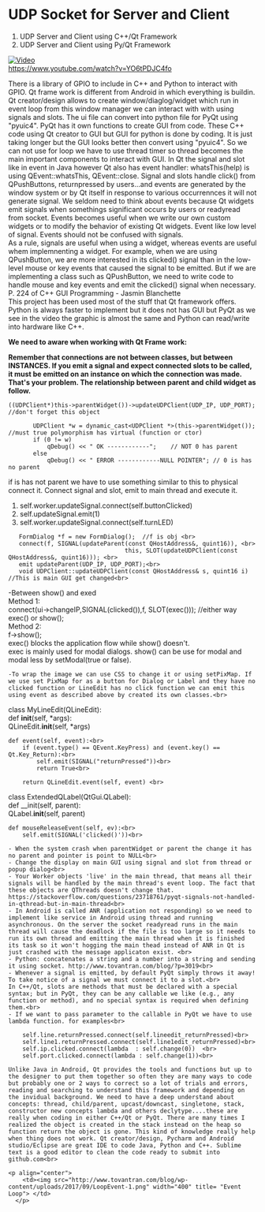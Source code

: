  # UDP Socket for Server and Client 
 
1. UDP Server and Client using C++/Qt Framework
2. UDP Server and Client using Py/Qt Framework

[![Video](http://img.youtube.com/vi/YO6tPDJC4fo/0.jpg)](http://www.youtube.com/watch?v=YO6tPDJC4fo)<br>
https://www.youtube.com/watch?v=YO6tPDJC4fo

There is a library of GPIO to include in C++ and Python to interact with GPIO. Qt frame work is different from Android in which
everything is buildin. Qt creator/design allows to create window/diaglog/widget which run in event loop from this window manager we can interact with with using signals and slots. The ui file can convert into python file for PyQt using "pyuic4". PyQt has it own functions to create GUI from code. These C++ code using Qt creator to GUI but GUI for python is done by coding. It is just taking longer but the GUI looks better then convert using "pyuic4". So we can not use for loop we have to use thread timer so thread becomes the main important components to interact with GUI. 
In Qt the signal and slot like in event in Java however Qt also has event handler: whatsThis(help) is using QEvent::whatsThis, QEvent::close. Signal and slots handle click() from QPushButtons, returnpressed by users...and events are generated by the window system or by Qt itself in response to various occurrennces it will not generate signal. We seldom need to think about events because Qt widgets emit signals when somethings significant occurs by users or readyread from socket. Events becomes useful when we write our own custom widgets or to modify the behavior of existing Qt widgets. Event like low level of signal. Events should not be confused with signals. <br>
As a rule, signals are useful when using a widget, whereas events are useful whem implemnenting a widget. For example, when we are using QPushButton, we are more interested in its clicked() signal than in the low-level mouse or key events that caused the signal to be
emitted. But if we are implementing a class such as QPushButton, we need to write code to handle mouse and key events and emit the clicked() signal when necessary. P. 224 of C++ GUI Programming - Jasmin Blanchette <br>
This project has been used most of the stuff that Qt framework offers. Python is always faster to implement but it does not has GUI but PyQt as we see in the video the graphic is almost the same and Python can read/write into hardware like C++.

__**We need to aware when working with Qt Frame work:**__</p>

__Remember that connections are not between classes, but between INSTANCES. If you emit a signal and expect connected slots to be called, it must be emitted on an instance on which the connection was made. That's your problem. The relationship between parent and child widget as follow.__ <br>
```
((UDPClient*)this->parentWidget())->updateUDPClient(UDP_IP, UDP_PORT); //don't forget this object

       UDPClient *w = dynamic_cast<UDPClient *>(this->parentWidget()); //must true polymorphism has virtual (function or ctor)
       if (0 != w)
           qDebug() << " OK ------------";    // NOT 0 has parent
       else
           qDebug() << " ERROR ------------NULL POINTER"; // 0 is has no parent
 ```          
if is has not parent we have to use something similar to this to physical connect it. Connect signal and slot, emit to main thread and execute it.<br>
1. self.worker.updateSignal.connect(self.buttonClicked) <br>  
2. self.updateSignal.emit(1)<br>
3. self.worker.updateSignal.connect(self.turnLED)<br>
```
   FormDialog *f = new FormDialog();  //f is obj <br>
   connect(f, SIGNAL(updateParent(const QHostAddress&, quint16)), <br>
                                 this, SLOT(updateUDPClient(const QHostAddress&, quint16))); <br>
   emit updateParent(UDP_IP, UDP_PORT);<br>
   void UDPClient::updateUDPClient(const QHostAddress& s, quint16 i)  //This is main GUI get changed<br>
```
-Between show() and exed<br>
Method 1:<br>
    connect(ui->changeIP,SIGNAL(clicked()),f, SLOT(exec())); //either way exec() or show();<br>
Method 2:<br>
    f->show();<br>
exec() blocks the application flow while show() doesn't.<br>
exec is mainly used for modal dialogs. show() can be use for modal and modal less by setModal(true or false).<br>
```
-To wrap the image we can use CSS to change it or using setPixMap. If we use set PixMap for as a button for Dialog or Label and they have no clicked function or LineEdit has no click function we can emit this using event as described above by created its own classes.<br>
```
   class MyLineEdit(QLineEdit):<br>
       def __init__(self, *args):<br>
           QLineEdit.__init__(self, *args)<br>

    def event(self, event):<br>
        if (event.type() == QEvent.KeyPress) and (event.key() == Qt.Key_Return):<br>
            self.emit(SIGNAL("returnPressed"))<br>
            return True<br>

        return QLineEdit.event(self, event) <br>

   class ExtendedQLabel(QtGui.QLabel): <br>
        def __init(self, parent):<br>
           QLabel.__init__(self, parent)<br>

    def mouseReleaseEvent(self, ev):<br>
        self.emit(SIGNAL('clicked()'))<br>
```
- When the system crash when parentWidget or parent the change it has no parent and pointer is point to NULL<br>
- Change the display on main GUI using signal and slot from thread or popup dialog<br>
- Your Worker objects 'live' in the main thread, that means all their signals will be handled by the main thread's event loop. The fact that these objects are QThreads doesn't change that. https://stackoverflow.com/questions/23718761/pyqt-signals-not-handled-in-qthread-but-in-main-thread<br>
- In Android is called ANR (application not responding) so we need to implement like service in Android using thread and running  asynchronous. On the server the socket readyread runs in the main thread will cause the deadlock if the file is too large so it needs to run its own thread and emitting the main thread when it is finished its task so it won't hogging the main thead instead of ANR in Qt is just crashed with the message applicaton exist. <br>
- Python: concatenates a string and a number into a string and sending it using socket. http://www.tovantran.com/blog/?p=3019<br>
- Whenever a signal is emitted, by default PyQt simply throws it away! To take notice of a signal we must connect it to a slot.<br> 
In C++/Qt, slots are methods that must be declared with a special syntax; but in PyQt, they can be any callable we like (e.g., any function or method), and no special syntax is required when defining them.<br>
- If we want to pass parameter to the callable in PyQt we have to use lambda function. for examples<br>
```
        self.line.returnPressed.connect(self.lineedit_returnPressed)<br>
        self.line1.returnPressed.connect(self.line1edit_returnPressed)<br>
        self.ip.clicked.connect(lambda  : self.change(0))  <br>
        self.port.clicked.connect(lambda : self.change(1))<br>
```
Unlike Java in Android, Qt provides the tools and functions but up to the designer to put them together so often they are many ways to code but probably one or 2 ways to correct so a lot of trials and errors, reading and searching to understand this framework and depending on the invidual background. We need to have a deep understand about concepts: thread, child/parent, upcast/downcast, singletone, stack, constructor new concepts lambda and others declytype....these are really when coding in either C++/Qt or PyQt. There are many times I realized the object is created in the stack instead on the heap so function return the object is gone. This kind of knowledge really help when thing does not work. Qt creator/design, Pycharm and Android studio/Eclipse are great IDE to code Java, Python and C++. Sublime text is a good editor to clean the code ready to submit into github.com<br>

<p align="center">
    <td><img src="http://www.tovantran.com/blog/wp-content/uploads/2017/09/LoopEvent-1.png" width="400" title= "Event Loop"> </td>
  </p>

